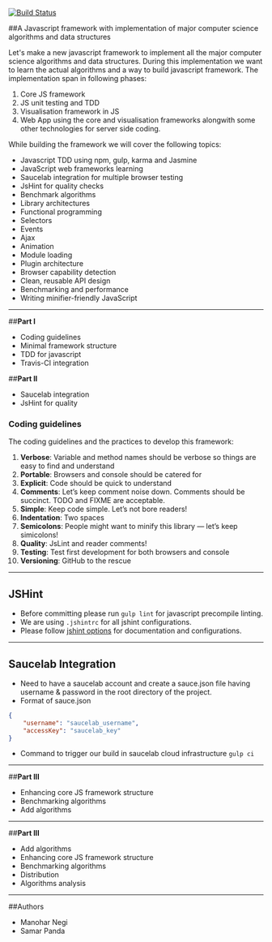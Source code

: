 [![Build Status](https://travis-ci.org/mnegi/algojs.svg?branch=master)](https://travis-ci.org/mnegi/algojs)

##A Javascript framework with implementation of major computer science algorithms and data structures

Let's make a new javascript framework to implement all the major computer science algorithms and data structures. During this implementation we want to learn the actual algorithms and a way to build javascript framework. The implementation span in following phases:

1. Core JS framework
2. JS unit testing and TDD
3. Visualisation framework in JS
4. Web App using the core and visualisation frameworks alongwith some other technologies for server side coding.

While building the framework we will cover the following topics:

- Javascript TDD using npm, gulp, karma and Jasmine
- JavaScript web frameworks learning
- Saucelab integration for multiple browser testing
- JsHint for quality checks
- Benchmark algorithms
- Library architectures
- Functional programming
- Selectors
- Events
- Ajax
- Animation
- Module loading
- Plugin architecture
- Browser capability detection
- Clean, reusable API design
- Benchmarking and performance
- Writing minifier-friendly JavaScript

----------

##**Part I**

- Coding guidelines
- Minimal framework structure
- TDD for javascript
- Travis-CI integration

##**Part II**
- Saucelab integration
- JsHint for quality

### Coding guidelines
The coding guidelines and the practices to develop this framework:

1. **Verbose**: Variable and method names should be verbose so things are easy to find and understand
2. **Portable**: Browsers and console should be catered for
3. **Explicit**: Code should be quick to understand
4. **Comments**: Let’s keep comment noise down. Comments should be succinct. TODO and FIXME are acceptable.
5. **Simple**: Keep code simple. Let’s not bore readers!
6. **Indentation**: Two spaces
7. **Semicolons**: People might want to minify this library — let’s keep simicolons!
8. **Quality**: JsLint and reader comments!
9. **Testing**: Test first development for both browsers and console
10. **Versioning**: GitHub to the rescue

----------

## JSHint

* Before committing please run `gulp lint` for javascript precompile linting.
* We are using `.jshintrc` for all jshint configurations.
* Please follow [jshint options](http://www.jshint.com/docs/options/) for documentation and configurations.

----------
## Saucelab Integration

* Need to have a saucelab account and create a sauce.json file having username & password in the root directory of the project.
* Format of sauce.json
```json
{
    "username": "saucelab_username",
    "accessKey": "saucelab_key"
}
```
* Command to trigger our build in saucelab cloud infrastructure `gulp ci`

----------

##**Part III**

- Enhancing core JS framework structure
- Benchmarking algorithms
- Add algorithms

----------

##**Part III**

- Add algorithms
- Enhancing core JS framework structure
- Benchmarking algorithms
- Distribution
- Algorithms analysis

----------

##Authors
- Manohar Negi
- Samar Panda
